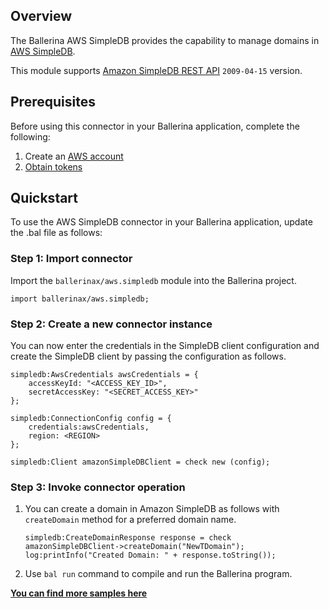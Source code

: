 ## Overview
The Ballerina AWS SimpleDB provides the capability to manage domains in [AWS SimpleDB](https://aws.amazon.com/simpledb/).

This module supports [Amazon SimpleDB REST API](https://docs.aws.amazon.com/AmazonSimpleDB/latest/DeveloperGuide/Welcome.html) `2009-04-15` version.
 
## Prerequisites
Before using this connector in your Ballerina application, complete the following:
1. Create an [AWS account](https://portal.aws.amazon.com/billing/signup?nc2=h_ct&src=default&redirect_url=https%3A%2F%2Faws.amazon.com%2Fregistration-confirmation#/start)
2. [Obtain tokens](https://docs.aws.amazon.com/IAM/latest/UserGuide/id_credentials_access-keys.html)

## Quickstart
To use the AWS SimpleDB connector in your Ballerina application, update the .bal file as follows:

### Step 1: Import connector
Import the `ballerinax/aws.simpledb` module into the Ballerina project.
```ballerina
import ballerinax/aws.simpledb;
```
### Step 2: Create a new connector instance

You can now enter the credentials in the SimpleDB client configuration and create the SimpleDB client by passing the configuration as follows.

```ballerina
simpledb:AwsCredentials awsCredentials = {
    accessKeyId: "<ACCESS_KEY_ID>",
    secretAccessKey: "<SECRET_ACCESS_KEY>"
};

simpledb:ConnectionConfig config = {
    credentials:awsCredentials,
    region: <REGION>
};

simpledb:Client amazonSimpleDBClient = check new (config);
```

### Step 3: Invoke connector operation

1. You can create a domain in Amazon SimpleDB as follows with `createDomain` method for a preferred domain name.

    ```ballerina
    simpledb:CreateDomainResponse response = check amazonSimpleDBClient->createDomain("NewTDomain");
    log:printInfo("Created Domain: " + response.toString());
    ```
2. Use `bal run` command to compile and run the Ballerina program. 

**[You can find more samples here](https://github.com/ballerina-platform/module-ballerinax-aws.simpledb/tree/master/simpledb/samples)**
